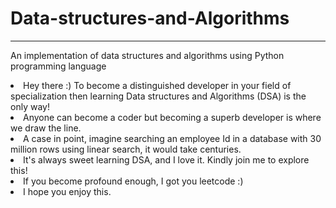 # Data-structures-and-Algorithms
---
<p>An implementation of data structures and algorithms using Python programming language</p>
<li>Hey there :) To become a distinguished developer in your field of specialization then learning Data structures and Algorithms (DSA) is the only way!</li>
<li>Anyone can become a coder but becoming a superb developer is where we draw the line.</li>
<li>A case in point, imagine searching an employee Id in a database with 30 million rows using linear search, it would take centuries.</li>
<li>It's always sweet learning DSA, and I love it. Kindly join me to explore this!</li>
<li>If you become profound enough, I got you leetcode :)</li>
<li> I hope you enjoy this.</li>
